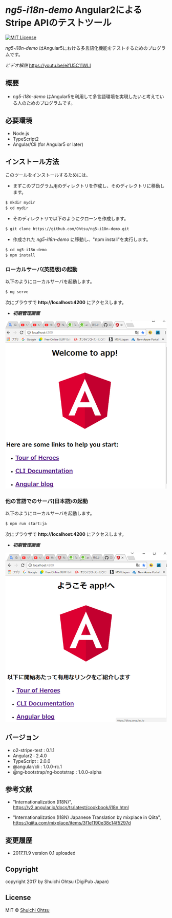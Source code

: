 

# _ng5-i18n-demo_ Angular2によるStripe APIのテストツール
[![MIT License](http://img.shields.io/badge/license-MIT-blue.svg?style=flat)](LICENSE)


_ng5-i18n-demo_ はAngular5における多言語化機能をテストするためのプログラムです。

_ビデオ解説_
<https://youtu.be/eifU5C11WLI>


## 概要 
   - _ng5-i18n-demo_ はAngular5を利用して多言語環境を実現したいと考えている人のためのプログラムです。

 ## 必要環境

   - Node.js
   - TypeScript2
   - Angular/Cli (for Angular5 or later)


## インストール方法


このツールをインストールするためには、

   - まずこのプログラム用のディレクトリを作成し、そのディレクトリに移動します。

```bash
$ mkdir mydir
$ cd mydir
```
   - そのディレクトリで以下のようにクローンを作成します。

```bash
$ git clone https://github.com/Ohtsu/ng5-i18n-demo.git 
```

   - 作成された _ng5-i18n-demo_ に移動し、"npm install"を実行します。

```bash
$ cd ng5-i18n-demo
$ npm install 
```

### ローカルサーバ(英語版)の起動
以下のようにローカルサーバを起動します。 

```bash
$ ng serve
```

次にブラウザで **http://localhost:4200** にアクセスします。  

  - ***初期管理画面*** 

  <img src="https://raw.githubusercontent.com/Ohtsu/images/master/ng5-i18n-demo/ng5-i18n-demo_en-page_01.png" width= "640" >


### 他の言語でのサーバ(日本語)の起動 
以下のようにローカルサーバを起動します。 

```bash
$ npm run start:ja
```

次にブラウザで **http://localhost:4200** にアクセスします。  

  - ***初期管理画面*** 

  <img src="https://raw.githubusercontent.com/Ohtsu/images/master/ng5-i18n-demo/ng5-i18n-demo_ja-page_01.png" width= "640" >


## バージョン

   - o2-stripe-test     : 0.1.1
   - Angular2           : 2.4.0
   - TypeScript         : 2.0.0
   - @angular/cli      : 1.0.0-rc.1
   - @ng-bootstrap/ng-bootstrap : 1.0.0-alpha


## 参考文献

- "Internationalization (I18N)",
<https://v2.angular.io/docs/ts/latest/cookbook/i18n.html>

- "Internationalization (I18N) Japanese Translation by mixplace in Qiita",
<https://qiita.com/mixplace/items/3f1e1190e38c14f5297d>



## 変更履歴

 - 2017.11.9 version 0.1 uploaded 

## Copyright

copyright 2017 by Shuichi Ohtsu (DigiPub Japan)


## License

MIT © [Shuichi Ohtsu](mailto:ohtsu@digipub-net.com)
